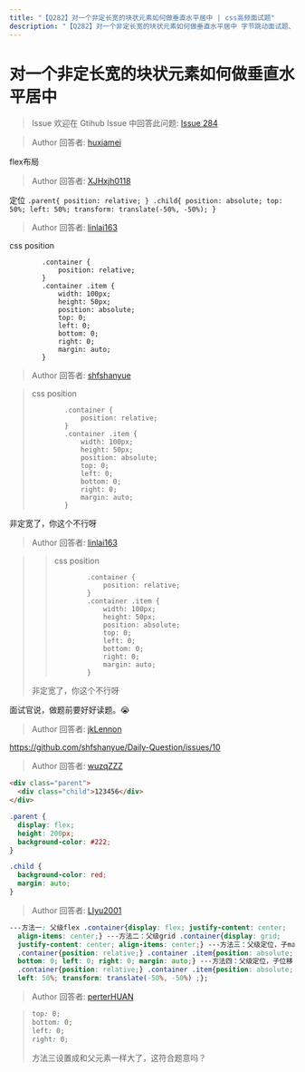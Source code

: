```yaml
---
title: "【Q282】对一个非定长宽的块状元素如何做垂直水平居中 | css高频面试题"
description: "【Q282】对一个非定长宽的块状元素如何做垂直水平居中 字节跳动面试题、阿里腾讯面试题、美团小米面试题。"
---
```


# 对一个非定长宽的块状元素如何做垂直水平居中

> Issue
> 欢迎在 Gtihub Issue 中回答此问题: [Issue 284](https://github.com/shfshanyue/Daily-Question/issues/284)

> Author
> 回答者: [huxiamei](https://github.com/huxiamei)

flex布局

> Author
> 回答者: [XJHxjh0118](https://github.com/XJHxjh0118)

定位
`.parent{
  position: relative;
}
.child{
  position: absolute;
  top: 50%;
  left: 50%;
 transform: translate(-50%, -50%);
}`

> Author
> 回答者: [linlai163](https://github.com/linlai163)

css position

```
        .container {
            position: relative;
        }
        .container .item {
            width: 100px;
            height: 50px;
            position: absolute;
            top: 0;
            left: 0;
            bottom: 0;
            right: 0;
            margin: auto;
        }
```

> Author
> 回答者: [shfshanyue](https://github.com/shfshanyue)

> css position
>
> ```
>         .container {
>             position: relative;
>         }
>         .container .item {
>             width: 100px;
>             height: 50px;
>             position: absolute;
>             top: 0;
>             left: 0;
>             bottom: 0;
>             right: 0;
>             margin: auto;
>         }
> ```

非定宽了，你这个不行呀

> Author
> 回答者: [linlai163](https://github.com/linlai163)

> > css position
> >
> > ```
> >         .container {
> >             position: relative;
> >         }
> >         .container .item {
> >             width: 100px;
> >             height: 50px;
> >             position: absolute;
> >             top: 0;
> >             left: 0;
> >             bottom: 0;
> >             right: 0;
> >             margin: auto;
> >         }
> > ```
>
> 非定宽了，你这个不行呀

面试官说，做题前要好好读题。😭

> Author
> 回答者: [jkLennon](https://github.com/jkLennon)

https://github.com/shfshanyue/Daily-Question/issues/10

> Author
> 回答者: [wuzqZZZ](https://github.com/wuzqZZZ)

```html
<div class="parent">
  <div class="child">123456</div>
</div>
```

```css
.parent {
  display: flex;
  height: 200px;
  background-color: #222;
}

.child {
  background-color: red;
  margin: auto;
}
```

> Author
> 回答者: [LIyu2001](https://github.com/LIyu2001)

```css
---方法一: 父级flex .container{display: flex; justify-content: center;
  align-items: center;} ---方法二：父级grid .container{display: grid;
  justify-content: center; align-items: center;} ---方法三：父级定位，子maigin
  .container{position: relative;} .container .item{position: absolute; top: 0;
  bottom: 0; left: 0; right: 0; margin: auto;} ---方法四：父级定位，子位移
  .container{position: relative;} .container .item{position: absolute; top: 50%;
  left: 50%; transform: translate(-50%, -50%) ;};
```

> Author
> 回答者: [perterHUAN](https://github.com/perterHUAN)

> ```css
> top: 0;
> bottom: 0;
> left: 0;
> right: 0;
> ```
>
> 方法三设置成和父元素一样大了，这符合题意吗？

